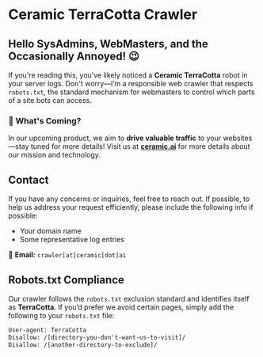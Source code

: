 # Ceramic TerraCotta Crawler  

## Hello SysAdmins, WebMasters, and the Occasionally Annoyed! 😉  

If you're reading this, you've likely noticed a **Ceramic TerraCotta** robot in your server logs. Don't worry—I’m a responsible web crawler that respects `robots.txt`, the standard mechanism for webmasters to control which parts of a site bots can access.  

### 📢 What's Coming?  
In our upcoming product, we aim to **drive valuable traffic** to your websites—stay tuned for more details!  Visit us at **[ceramic.ai](https://ceramic.ai/)** for more details about our mission and technology.  

## Contact  
If you have any concerns or inquiries, feel free to reach out. If possible, to help us address your request efficiently, please include the following info if possible:  
- Your domain name  
- Some representative log entries  

📩 **Email:** `crawler[at]ceramic[dot]ai`  

## Robots.txt Compliance  
Our crawler follows the `robots.txt` exclusion standard and identifies itself as **TerraCotta**. If you’d prefer we avoid certain pages, simply add the following to your `robots.txt` file:  

```txt
User-agent: TerraCotta  
Disallow: /[directory-you-don't-want-us-to-visit]/  
Disallow: /[another-directory-to-exclude]/  